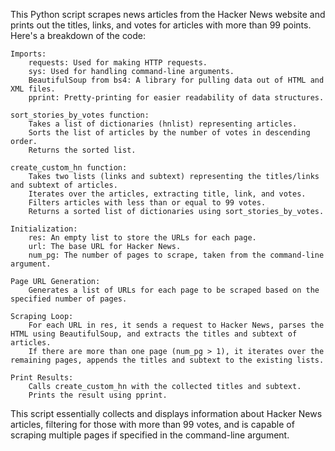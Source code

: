This Python script scrapes news articles from the Hacker News website and prints out the titles, links, and votes for articles with more than 99 points. Here's a breakdown of the code:

    Imports:
        requests: Used for making HTTP requests.
        sys: Used for handling command-line arguments.
        BeautifulSoup from bs4: A library for pulling data out of HTML and XML files.
        pprint: Pretty-printing for easier readability of data structures.

    sort_stories_by_votes function:
        Takes a list of dictionaries (hnlist) representing articles.
        Sorts the list of articles by the number of votes in descending order.
        Returns the sorted list.

    create_custom_hn function:
        Takes two lists (links and subtext) representing the titles/links and subtext of articles.
        Iterates over the articles, extracting title, link, and votes.
        Filters articles with less than or equal to 99 votes.
        Returns a sorted list of dictionaries using sort_stories_by_votes.

    Initialization:
        res: An empty list to store the URLs for each page.
        url: The base URL for Hacker News.
        num_pg: The number of pages to scrape, taken from the command-line argument.

    Page URL Generation:
        Generates a list of URLs for each page to be scraped based on the specified number of pages.

    Scraping Loop:
        For each URL in res, it sends a request to Hacker News, parses the HTML using BeautifulSoup, and extracts the titles and subtext of articles.
        If there are more than one page (num_pg > 1), it iterates over the remaining pages, appends the titles and subtext to the existing lists.

    Print Results:
        Calls create_custom_hn with the collected titles and subtext.
        Prints the result using pprint.

This script essentially collects and displays information about Hacker News articles, filtering for those with more than 99 votes, and is capable of scraping multiple pages if specified in the command-line argument.
